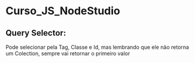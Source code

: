 # Curso_JS_NodeStudio

## Query Selector:
Pode selecionar pela Tag, Classe e Id, mas lembrando que ele não retorna um Colection, sempre vai retornar o primeiro valor
